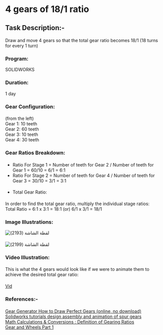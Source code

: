 # 4 gears of 18/1 ratio
#### 
## Task Description:-
####
Draw and move 4 gears so that the total gear ratio becomes 18/1 (18 turns for every 1 turn)
#### 
### Program:
SOLIDWORKS
#### 
### Duration:
1 day
####
### Gear Configuration:
#### 
(from the left)  
Gear 1: 10 teeth  
Gear 2: 60 teeth    
Gear 3: 10 teeth  
Gear 4: 30 teeth  
#### 
### Gear Ratios Breakdown:
#### 
- Ratio For Stage 1 = Number of teeth for Gear 2 / Number of teeth for Gear 1 = 60/10 = 6/1 = 6:1
- Ratio For Stage 2 = Number of teeth for Gear 4 / Number of teeth for Gear 3 = 30/10 = 3/1 = 3:1
####
- Total Gear Ratio:
####
In order to find the total gear ratio, multiply the individual stage ratios:   
Total Ratio = 6:1 x 3:1 = 18:1 (or) 6/1 x 3/1 = 18/1
#### 
### Image Illustrations:
![‏‏لقطة الشاشة (2193)](https://github.com/user-attachments/assets/67d40fed-4ebf-467a-b0dc-c00438c6f1af)
#### 
![‏‏لقطة الشاشة (2199)](https://github.com/user-attachments/assets/f6d0d109-25ec-442c-8ad8-8e920e174199)
#### 
### Video Illustration:
#### 
This is what the 4 gears would look like if we were to animate them to achieve the desired total gear ratio:
#### 
[Vid](https://github.com/user-attachments/assets/d74bb4f4-f5a5-4065-b69a-dd7651589275)
#### 
### References:-
#### 
[Gear Generator How to Draw Perfect Gears (online, no download)](https://youtu.be/dBfvKPmGfwg?si=n_3UX9aDXumbPVnD)  
[Solidworks tutorials design assembly and animation of spur gears](https://youtu.be/oYvFka7EKlw?si=QzR9L4M0Hx5q5wZA)  
[Math Calculations & Conversions : Definition of Gearing Ratios](https://youtu.be/3LssCrLKeXU?si=muIx9sqCT0UcFhkD)  
[Gear and Wheels Part 1](https://youtu.be/D_i3PJIYtuY?si=Tl0f1mT198OG6Sud)  
#### 
